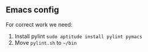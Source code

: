 ## Emacs config

For correct work we need:

1. Install pylint `sudo aptitude install pylint pymacs`
2. Move `pylint.sh` to `~/bin`
